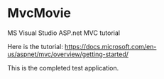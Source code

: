 # MvcMovie
MS Visual Studio ASP.net MVC tutorial

Here is the tutorial: https://docs.microsoft.com/en-us/aspnet/mvc/overview/getting-started/

This is the completed test application.

